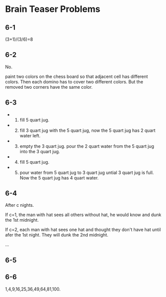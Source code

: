 Brain Teaser Problems
====

6-1
---
(3+1)/(3/6)=8

6-2
---
No.

paint two colors on the chess board so that adjacent cell has different colors. Then each domino has to cover two different colors. But the removed two corners have the same color.

6-3
---
* 1. fill 5 quart jug.
* 2. fill 3 quart jug with the 5 quart jug, now the 5 quart jug has 2 quart water left.
* 3. empty the 3 quart jug. pour the 2 quart water from the 5 quart jug into the 3 quart jug.
* 4. fill 5 quart jug.
* 5. pour water from 5 quart jug to 3 quart jug untial 3 quart jug is full.
Now the 5 quart jug has 4 quart water.

6-4
---
After c nights.

If c=1, the man with hat sees all others without hat, he would know and dunk the 1st midnight.

If c=2, each man with hat sees one hat and thought they don't have hat until afer the 1st night. They will dunk the 2nd midnight.

...

6-5
---


6-6
---
1,4,9,16,25,36,49,64,81,100.












